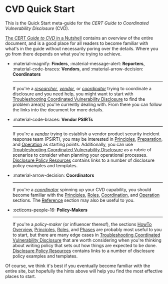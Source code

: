 # CVD Quick Start

This is the Quick Start meta-guide for the *CERT Guide to Coordinated Vulnerability Disclosure* (CVD).

[The *CERT Guide to CVD* in a Nutshell](../tutorials/cvd_in_a_nutshell.md) contains an
overview of the entire document, and is a good place for all readers to
become familiar with what's in the guide without necessarily poring
over the details. Where you go from there depends on what you're trying
to achieve.

<div class="grid cards" markdown>

- :material-magnify:  **Finders**, :material-message-alert: **Reporters**, :material-code-braces: **Vendors**,  and :material-arrow-decision: **Coordinators**

    ---

    If you're a [*researcher*](../topics/roles/finder.md),
    [*vendor*](../topics/roles/vendor.md), or [*coordinator*](../topics/roles/coordinator.md) trying to coordinate a disclosure and you need help, you might
    want to start with
    [Troubleshooting Coordinated Vulnerability Disclosure](../howto/coordination/cvd_recipes.md)
    to find the problem area(s) you're currently dealing with.
    From there you can follow the links into the document for more details.

- :material-code-braces: **Vendor PSIRTs**

    ---

    If you're a [*vendor*](../topics/roles/vendor.md) trying to establish a vendor product security
    incident response team (PSIRT), you may be interested in
    [Principles](../topics/principles/index.md),
    [Preparation](../howto/preparation/index.md), and
    [Operation](../howto/operation/index.md)
    as starting points. Additionally, you can use
    [Troubleshooting Coordinated Vulnerability Disclosure](../howto/coordination/cvd_recipes.md)
    as a rubric of scenarios to consider when planning your operational processes.
    [Disclosure Policy Resources](../reference/disclosure_policy_templates.md)
    contains links to a number of disclosure policy examples and
    templates.

- :material-arrow-decision: **Coordinators**

    ---

    If you're a [*coordinator*](../topics/roles/coordinator.md) spinning up your CVD capability, you
    should become familiar with the
    [Principles](../topics/principles/index.md),
    [Roles](../topics/roles/index.md),
    [Coordination](../howto/coordination/index.md),
    and
    [Operation](../howto/operation/index.md) sections.
    The [Reference](../reference/index.md) section may also be useful to you.

- :octicons-people-16: **Policy-Makers**

    ---

    If you're a *policy-maker* (or influencer thereof), the
    sections
    [HowTo Overview](../howto/index.md),
    [Principles](../topics/principles/index.md),
    [Roles](../topics/roles/index.md),
    and [Phases](../topics/phases/index.md) are probably most useful to you
    to start, but there are many edge cases in
    [Troubleshooting Coordinated Vulnerability Disclosure](../howto/coordination/cvd_recipes.md)
    that are worth considering when you're thinking about writing policy
    that sets out how things are expected to be done.
    [Disclosure Policy Resources](../reference/disclosure_policy_templates.md)
    contains links to a number of disclosure policy examples and
    templates.

</div>

Of course, we think it's best if you eventually become familiar with
the entire site, but hopefully the hints above will help you find
the most effective places to start.
